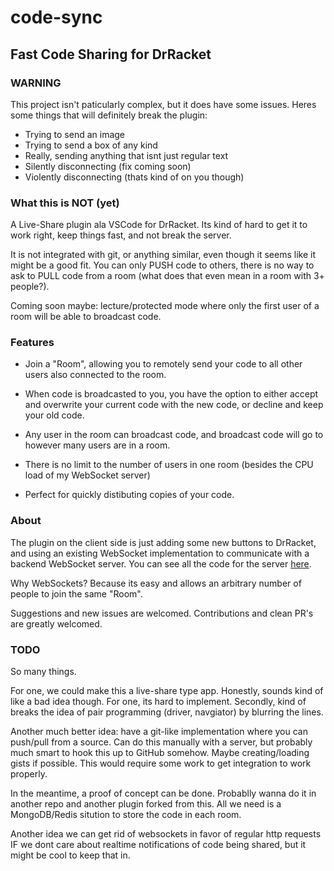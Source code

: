 # code-sync

## Fast Code Sharing for DrRacket

### WARNING

This project isn't paticularly complex, but it does have some issues. Heres some things that will definitely break the plugin:

- Trying to send an image
- Trying to send a box of any kind
- Really, sending anything that isnt just regular text
- Silently disconnecting (fix coming soon)
- Violently disconnecting (thats kind of on you though)


### What this is NOT (yet)

A Live-Share plugin ala VSCode for DrRacket. Its kind of hard to get it to work right, keep things fast, and not break the server.

It is not integrated with git, or anything similar, even though it seems like it might be a good fit. You can only PUSH code to others, there is no way to ask to PULL code from a room (what does that even mean in a room with 3+ people?).

Coming soon maybe: lecture/protected mode where only the first user of a room will be able to broadcast code.

### Features

- Join a "Room", allowing you to remotely send your code to all other users also connected to the room.

- When code is broadcasted to you, you have the option to either accept and overwrite your current code with the new code, or decline and keep your old code.

- Any user in the room can broadcast code, and broadcast code will go to however many users are in a room.

- There is no limit to the number of users in one room (besides the CPU load of my WebSocket server)

- Perfect for quickly distibuting copies of your code.

### About

The plugin on the client side is just adding some new buttons to DrRacket, and using an existing WebSocket implementation to communicate with a backend WebSocket server. You can see all the code for the server [here](https://github.com/rymaju/code-sync-server).

Why WebSockets? Because its easy and allows an arbitrary number of people to join the same "Room".

Suggestions and new issues are welcomed. Contributions and clean PR's are greatly welcomed.


### TODO

So many things.

For one, we could make this a live-share type app. Honestly, sounds kind of like a bad idea though. For one, its hard to implement. Secondly, kind of breaks the idea of pair programming (driver, navgiator) by blurring the lines.

Another much better idea: have a git-like implementation where you can push/pull from a source. Can do this manually with a server, but probably much smart to hook this up to GitHub somehow. Maybe creating/loading gists if possible. This would require some work to get integration to work properly.

In the meantime, a proof of concept can be done. Probablly wanna do it in another repo and another plugin forked from this. All we need is a MongoDB/Redis sitution to store the code in each room. 

Another idea we can get rid of websockets in favor of regular http requests IF we dont care about realtime notifications of code being shared, but it might be cool to keep that in.
